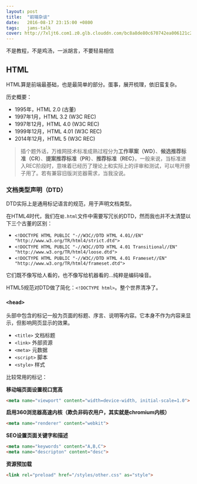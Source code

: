 ```yaml
---
layout: post
title:  "前端杂谈"
date:   2016-08-17 23:15:00 +0800
tags:   jams-talk
cover: http://7xljt6.com1.z0.glb.clouddn.com/bc8a8de80c670742ea006121c2aabfc5.png
---
```


不是教程，不是鸡汤，一派胡言，不要轻易相信

## HTML

HTML算是前端最基础，也是最简单的部分。蛋事，展开梳理，依旧蛮复杂。

历史概要：

- 1995年，HTML 2.0 (古董)
- 1997年1月，HTML 3.2 (W3C REC)
- 1997年12月，HTML 4.0 (W3C REC)
- 1999年12月，HTML 4.01 (W3C REC)
- 2014年12月，HTML 5 (W3C REC)

> 插个题外话，万维网技术标准成熟过程分为**工作草案（WD）**、**候选推荐标准（CR）**、**提案推荐标准（PR）**、**推荐标准（REC）**。一般来说，当标准进入REC阶段时，意味着已经历了理论上和实际上的评审和测试，可以甩开膀子用了。若有兼容旧版浏览器需求，当我没说。

### 文档类型声明（DTD）

DTD实际上是通用标记语言的规范，用于声明文档类型。

在HTML4时代，我们在`蛤.html`文件中需要写冗长的DTD，然而我也并不太清楚以下三个古董的区别：

- `<!DOCTYPE HTML PUBLIC "-//W3C//DTD HTML 4.01//EN" "http://www.w3.org/TR/html4/strict.dtd">`
- `<!DOCTYPE HTML PUBLIC "-//W3C//DTD HTML 4.01 Transitional//EN" "http://www.w3.org/TR/html4/loose.dtd">`
- `<!DOCTYPE HTML PUBLIC "-//W3C//DTD HTML 4.01 Frameset//EN" "http://www.w3.org/TR/html4/frameset.dtd">`

它们既不像写给人看的，也不像写给机器看的...纯粹是编码噪音。

HTML5规范对DTD做了简化：`<!DOCTYPE html>`。整个世界清净了。

### `<head>`

头部中包含的标记一般为页面的标题、序言、说明等内容。它本身不作为内容来显示，但影响网页显示的效果。

- `<title>` 文档标题
- `<link>` 外部资源
- `<meta>` 元数据
- `<script>` 脚本
- `<style>` 样式

比较常用的标记：

**移动端页面设置视口宽高**

```html
<meta name="viewport" content="width=device-width, initial-scale=1.0">
```

**启用360浏览器高速内核（欺负非码农用户，其实就是chromium内核）**

```html
<meta name="renderer" content="webkit">
```

**SEO设置页面关键字和描述**

```html
<meta name="keywords" content="A,B,C">
<meta name="descripton" content="desc">
```

**资源预加载**

```html
<link rel="preload" href="/styles/other.css" as="style">
```

